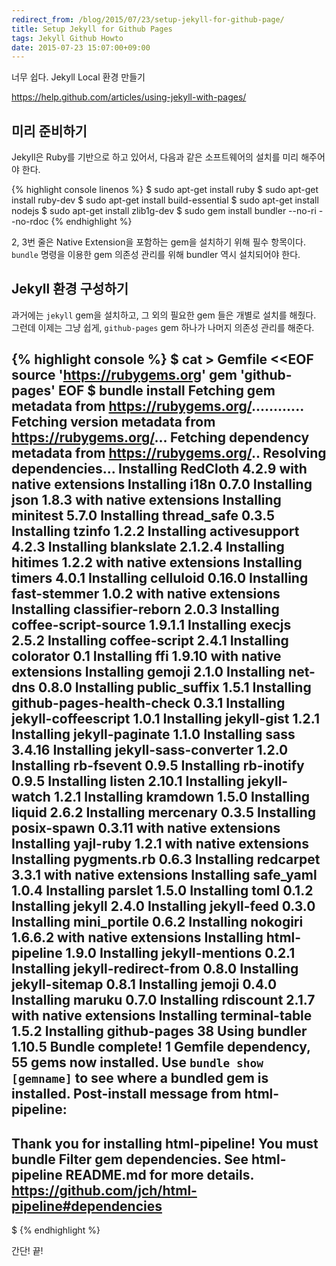 ```yaml
---
redirect_from: /blog/2015/07/23/setup-jekyll-for-github-page/
title: Setup Jekyll for Github Pages
tags: Jekyll Github Howto
date: 2015-07-23 15:07:00+09:00
---
```

너무 쉽다. Jekyll Local 환경 만들기

<https://help.github.com/articles/using-jekyll-with-pages/>

## 미리 준비하기

Jekyll은 Ruby를 기반으로 하고 있어서, 다음과 같은 소프트웨어의 설치를
미리 해주어야 한다.

{% highlight console linenos %}
$ sudo apt-get install ruby
$ sudo apt-get install ruby-dev
$ sudo apt-get install build-essential
$ sudo apt-get install nodejs
$ sudo apt-get install zlib1g-dev
$ sudo gem install bundler --no-ri --no-rdoc
{% endhighlight %}

2, 3번 줄은 Native Extension을 포함하는 gem을 설치하기 위해 필수 항목이다.
`bundle` 명령을 이용한 gem 의존성 관리를 위해 bundler 역시 설치되어야 한다.

## Jekyll 환경 구성하기

과거에는 `jekyll` gem을 설치하고, 그 외의 필요한 gem 들은 개별로 설치를
해줬다. 그런데 이제는 그냥 쉽게, `github-pages` gem 하나가 나머지 의존성
관리를 해준다.

{% highlight console %}
$ cat > Gemfile <<EOF
source 'https://rubygems.org'
gem 'github-pages'
EOF
$ bundle install
Fetching gem metadata from https://rubygems.org/............
Fetching version metadata from https://rubygems.org/...
Fetching dependency metadata from https://rubygems.org/..
Resolving dependencies...
Installing RedCloth 4.2.9 with native extensions
Installing i18n 0.7.0
Installing json 1.8.3 with native extensions
Installing minitest 5.7.0
Installing thread_safe 0.3.5
Installing tzinfo 1.2.2
Installing activesupport 4.2.3
Installing blankslate 2.1.2.4
Installing hitimes 1.2.2 with native extensions
Installing timers 4.0.1
Installing celluloid 0.16.0
Installing fast-stemmer 1.0.2 with native extensions
Installing classifier-reborn 2.0.3
Installing coffee-script-source 1.9.1.1
Installing execjs 2.5.2
Installing coffee-script 2.4.1
Installing colorator 0.1
Installing ffi 1.9.10 with native extensions
Installing gemoji 2.1.0
Installing net-dns 0.8.0
Installing public_suffix 1.5.1
Installing github-pages-health-check 0.3.1
Installing jekyll-coffeescript 1.0.1
Installing jekyll-gist 1.2.1
Installing jekyll-paginate 1.1.0
Installing sass 3.4.16
Installing jekyll-sass-converter 1.2.0
Installing rb-fsevent 0.9.5
Installing rb-inotify 0.9.5
Installing listen 2.10.1
Installing jekyll-watch 1.2.1
Installing kramdown 1.5.0
Installing liquid 2.6.2
Installing mercenary 0.3.5
Installing posix-spawn 0.3.11 with native extensions
Installing yajl-ruby 1.2.1 with native extensions
Installing pygments.rb 0.6.3
Installing redcarpet 3.3.1 with native extensions
Installing safe_yaml 1.0.4
Installing parslet 1.5.0
Installing toml 0.1.2
Installing jekyll 2.4.0
Installing jekyll-feed 0.3.0
Installing mini_portile 0.6.2
Installing nokogiri 1.6.6.2 with native extensions
Installing html-pipeline 1.9.0
Installing jekyll-mentions 0.2.1
Installing jekyll-redirect-from 0.8.0
Installing jekyll-sitemap 0.8.1
Installing jemoji 0.4.0
Installing maruku 0.7.0
Installing rdiscount 2.1.7 with native extensions
Installing terminal-table 1.5.2
Installing github-pages 38
Using bundler 1.10.5
Bundle complete! 1 Gemfile dependency, 55 gems now installed.
Use `bundle show [gemname]` to see where a bundled gem is installed.
Post-install message from html-pipeline:
-------------------------------------------------
Thank you for installing html-pipeline!
You must bundle Filter gem dependencies.
See html-pipeline README.md for more details.
https://github.com/jch/html-pipeline#dependencies
-------------------------------------------------
$ 
{% endhighlight %}

간단! 끝!


